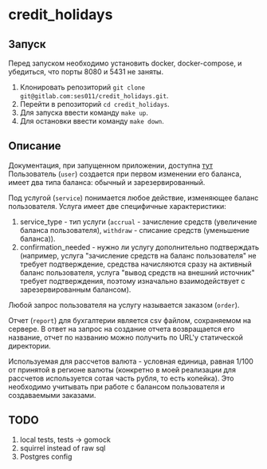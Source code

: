 # credit_holidays

## Запуск
Перед запуском необходимо установить docker, docker-compose, и убедиться, что порты 8080 и 5431 не заняты.
1. Клонировать репозиторий `git clone git@gitlab.com:ses011/credit_holidays.git`.
2. Перейти в репозиторий `cd credit_holidays`.
3. Для запуска ввести команду `make up`.
4. Для остановки ввести команду `make down`.

## Описание

Документация, при запущенном приложении, доступна [тут](http://0.0.0.0:8080/docs/index.html)
Пользователь (`user`) создается при первом изменении его баланса, имеет два типа баланса: обычный и зарезервированный.

Под услугой (`service`) понимается любое действие, изменяющее баланс пользователя. Услуга имеет две специфичные характеристики:
1. service_type - тип услуги (`accrual` - зачисление средств (увеличение баланса пользователя), `withdraw` - списание средств (уменьшение баланса)).
2. confirmation_needed - нужно ли услугу дополнительно подтверждать (например, услуга "зачисление средств на баланс пользователя" не требует подтверждение, средства начисляются сразу на активный баланс пользователя, услуга "вывод средств на внешний источник" требует подтверждения, поэтому изначально взаимодействует с зарезервированным балансом).

Любой запрос пользователя на услугу называется заказом (`order`).

Отчет (`report`) для бухгалтерии является csv файлом, сохраняемом на сервере. В ответ на запрос на создание отчета возвращается его название, отчет по названию можно получить по URL'у статической директории.

Используемая для рассчетов валюта - условная единица, равная 1/100 от принятой в регионе валюты (конкретно в моей реализации для рассчетов используется сотая часть рубля, то есть копейка). Это необходимо учитывать при работе с балансом пользователя и создаваемыми заказами.

## TODO
1. local tests, tests -> gomock
2. squirrel instead of raw sql
3. Postgres config
